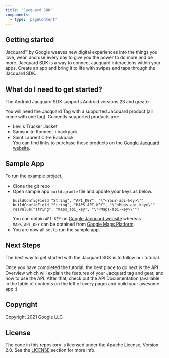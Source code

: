 ```yaml
---
title: 'Jacquard SDK'
components:
  - type: 'pageContent'
---
```


## Getting started
Jacquard&#8482; by Google weaves new digital experiences into the things you
love, wear, and use every day to give you the power to do more and be
more.  Jacquard SDK is a way to connect Jacquard interactions within
your apps.  Create an app and bring it to life with swipes and taps
through the Jacquard SDK.

## What do I need to get started?
The Android Jacquard SDK supports Android versions 23 and greater.

You will need the Jacquard Tag with a supported Jacquard product (all come with one tag). Currently supported products are:

- Levi's Trucker Jacket
- Samsonite Konnect-i backpack
- Saint Laurent Cit-e Backpack \
You can find links to purchase these products on the [Google Jacquard website](https://atap.google.com/jacquard/products/).

## Sample App
To run the example project, 
- Clone the git repo
- Open sample app `build.gradle` file and update your keys as below. 
    ```
    buildConfigField "String", "API_KEY", "\"<Your-api-key>\""
    buildConfigField "String", "MAPS_API_KEY", "\"<Maps-api-key>\""
    resValue("string", "maps_api_key", "\"<Maps-api-key>\"")
    ```
  You can obtain `API_KEY` on [Google Jacquard website](wiki/cloud-api-terms) 
  whereas `MAPS_API_KEY` can be obtained from [Google Maps Platform](https://developers.google.com/maps/documentation/places/android-sdk/get-api-key).
- You are now all set to run the sample app.

## Next Steps
The best way to get started with the Jacquard SDK is to follow our tutorial.

Once you have completed the tutorial, the best place to go next is the API Overview which will explain the features of your Jacquard tag and gear, and how to use the API. After that, check out the API Documentation (available in the table of contents on the left of every page) and build your awesome app :)

## Copyright
Copyright 2021 Google LLC

## License
The code in this repository is licensed under the Apache License, Version 2.0. See the [LICENSE](wiki/license) section for more info.
